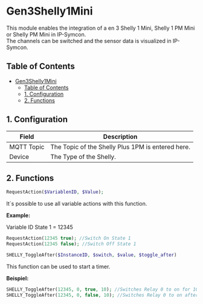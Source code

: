 # Gen3Shelly1Mini
   This module enables the integration of a en 3 Shelly 1 Mini, Shelly 1 PM Mini or Shelly PM Mini in IP-Symcon.\
   The channels can be switched and the sensor data is visualized in IP-Symcon.   
    
## Table of Contents
- [Gen3Shelly1Mini](#gen3shelly1mini)
  - [Table of Contents](#table-of-contents)
  - [1. Configuration](#1-configuration)
  - [2. Functions](#2-functions)

## 1. Configuration

Field        | Description
------------ | -------------
MQTT Topic   | The Topic of the Shelly Plus 1PM is entered here.
Device       | The Type of the Shelly.

## 2. Functions

```php
RequestAction($VariablenID, $Value);
```
It´s possible to use all variable actions with this function.

**Example:**

Variable ID State 1 = 12345

```php
RequestAction(12345 true); //Switch On State 1
RequestAction(12345 false); //Switch Off State 1

```

```php
SHELLY_ToggleAfter($InstanceID, $switch, $value, $toggle_after)
```
This function can be used to start a timer.

**Beispiel:**

```php
SHELLY_ToggleAfter(12345, 0, true, 10); //Switches Relay 0 to on for 10 seconds.
SHELLY_ToggleAfter(12345, 0, false, 10); //Switches Relay 0 to on after 10 seconds.